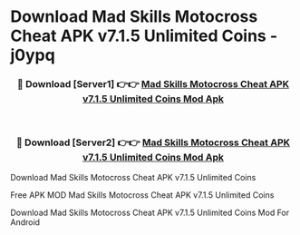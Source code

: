 # Download Mad Skills Motocross Cheat APK v7.1.5 Unlimited Coins - j0ypq



<div align="center">
<h3>🔴 Download [Server1] 👉👉 <a href="https://momento.my/?title=Mad_Skills_Motocross_Cheat_APK_v7.1.5_Unlimited_Coins">Mad Skills Motocross Cheat APK v7.1.5 Unlimited Coins Mod Apk</a></h3><br>

<h3>🔴 Download [Server2] 👉👉 <a href="https://momento.my/?title=Mad_Skills_Motocross_Cheat_APK_v7.1.5_Unlimited_Coins">Mad Skills Motocross Cheat APK v7.1.5 Unlimited Coins Mod Apk</a></h3>
</div>



Download Mad Skills Motocross Cheat APK v7.1.5 Unlimited Coins 

Free APK MOD Mad Skills Motocross Cheat APK v7.1.5 Unlimited Coins 

Download Mad Skills Motocross Cheat APK v7.1.5 Unlimited Coins Mod For Android
